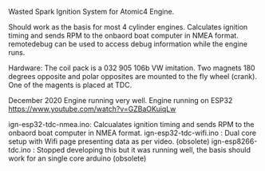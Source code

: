 Wasted Spark Ignition System for Atomic4 Engine. 

Should work as the basis for most 4 cylinder engines.
Calculates ignition timing and sends RPM to the onbaord boat computer in NMEA format.
remotedebug can be used to access debug information while the engine runs.

Hardware:
The coil pack is a 032 905 106b VW imitation.
Two magnets 180 degrees opposite and polar opposites are mounted to the fly wheel (crank). 
One of the magents is placed at TDC.

December 2020 Engine running very well. 
Engine running on ESP32
https://www.youtube.com/watch?v=GZBaOKuiqLw


ign-esp32-tdc-nmea.ino: Calcualates ignition timing and sends RPM to the onbaord boat computer in NMEA format.
ign-esp32-tdc-wifi.ino : Dual core setup with Wifi page presenting data as per video. (obsolete)
ign-esp8266-tdc.ino : Stopped developing this but it was running well, the basis should work for an single core arduino (obsolete)
